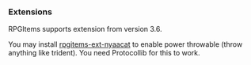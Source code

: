 ### Extensions

RPGItems supports extension from version 3.6.

You may install [rpgitems-ext-nyaacat](https://github.com/NyaaCat/rpgitems-ext-nyaacat) to enable power throwable (throw anything like trident). You need Protocollib for this to work.